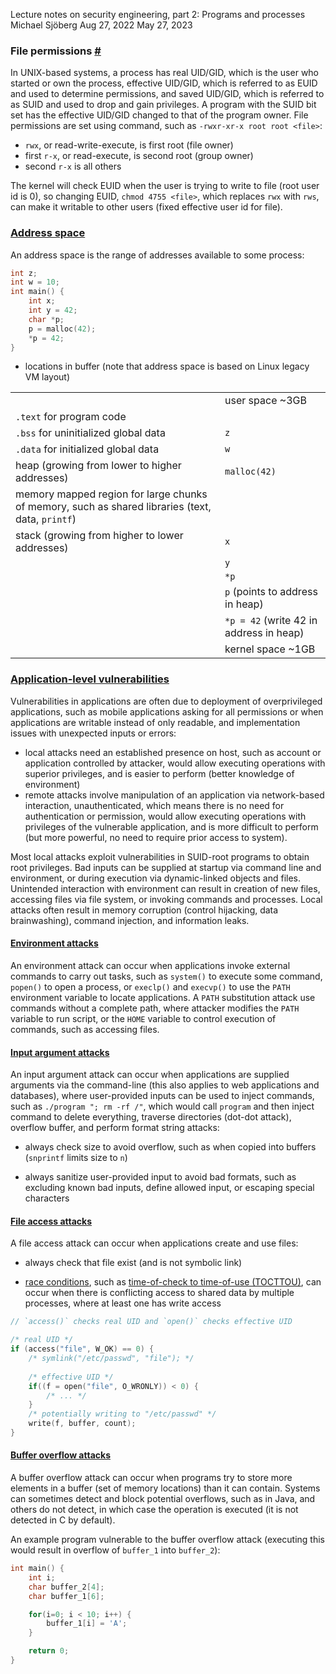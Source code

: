 Lecture notes on security engineering, part 2: Programs and processes
Michael Sjöberg
Aug 27, 2022
May 27, 2023

### <a name="1" class="anchor"></a> File permissions [#](#1)

In UNIX-based systems, a process has real UID/GID, which is the user who started or own the process, effective UID/GID, which is referred to as EUID and used to determine permissions, and saved UID/GID, which is referred to as SUID and used to drop and gain privileges. A program with the SUID bit set has the effective UID/GID changed to that of the program owner. File permissions are set using command, such as `-rwxr-xr-x root root <file>`:

- `rwx`, or read-write-execute, is first root (file owner)
- first ``r-x``, or read-execute, is second root (group owner)
- second ``r-x`` is all others

The kernel will check EUID when the user is trying to write to file (root user id is 0), so changing EUID, `chmod 4755 <file>`, which replaces ``rwx`` with ``rws``, can make it writable to other users (fixed effective user id for file).

### <a name="2" class="anchor"></a> [Address space](#2)

An address space is the range of addresses available to some process: 
    
```c
int z;
int w = 10;
int main() {
    int x;
    int y = 42;
    char *p;
    p = malloc(42);
    *p = 42;
}
```

- locations in buffer (note that address space is based on Linux legacy VM layout)

|     |     |
| :-- | --- |
| | user space ~3GB |
| `.text` for program code | |
| `.bss` for uninitialized global data | `z` |
| `.data` for initialized global data | `w` |
| heap (growing from lower to higher addresses) | `malloc(42)` |
| memory mapped region for large chunks of memory, such as shared libraries (text, data, `printf`) | |
| stack (growing from higher to lower addresses) | `x` |
| | `y`  |
| | `*p` |
| | `p` (points to address in heap) |
| | `*p = 42` (write 42 in address in heap) |
| | kernel space ~1GB |

### <a name="3" class="anchor"></a> [Application-level vulnerabilities](#3)

Vulnerabilities in applications are often due to deployment of overprivileged applications, such as mobile applications asking for all permissions or when applications are writable instead of only readable, and implementation issues with unexpected inputs or errors:

- local attacks need an established presence on host, such as account or application controlled by attacker, would allow executing operations with superior privileges, and is easier to perform (better knowledge of environment)
- remote attacks involve manipulation of an application via network-based interaction, unauthenticated, which means there is no need for authentication or permission, would allow executing operations with privileges of the vulnerable application, and is more difficult to perform (but more powerful, no need to require prior access to system).

Most local attacks exploit vulnerabilities in SUID-root programs to obtain root privileges. Bad inputs can be supplied at startup via command line and environment, or during execution via dynamic-linked objects and files. Unintended interaction with environment can result in creation of new files, accessing files via file system, or invoking commands and processes. Local attacks often result in memory corruption (control hijacking, data brainwashing), command injection, and information leaks.

#### <a name="3.1" class="anchor"></a> [Environment attacks](#3.1)

An environment attack can occur when applications invoke external commands to carry out tasks, such as `system()` to execute some command, `popen()` to open a process, or `execlp()` and `execvp()` to use the `PATH` environment variable to locate applications. A `PATH` substitution attack use commands without a complete path, where attacker modifies the `PATH` variable to run script, or the `HOME` variable to control execution of commands, such as accessing files.

#### <a name="3.2" class="anchor"></a> [Input argument attacks](#3.2)

An input argument attack can occur when applications are supplied arguments via the command-line (this also applies to web applications and databases), where user-provided inputs can be used to inject commands, such as `./program "; rm -rf /"`, which would call `program` and then inject command to delete everything, traverse directories (dot-dot attack), overflow buffer, and perform format string attacks:

- always check size to avoid overflow, such as when copied into buffers (`snprintf` limits size to `n`)

- always sanitize user-provided input to avoid bad formats, such as excluding known bad inputs, define allowed input, or escaping special characters

#### <a name="3.3" class="anchor"></a> [File access attacks](#3.3)

A file access attack can occur when applications create and use files: 

- always check that file exist (and is not symbolic link)

- [race conditions](https://en.wikipedia.org/wiki/Race_condition), such as [time-of-check to time-of-use (TOCTTOU)](https://en.wikipedia.org/wiki/Time-of-check_to_time-of-use), can occur when there is conflicting access to shared data by multiple processes, where at least one has write access

```c
// `access()` checks real UID and `open()` checks effective UID

/* real UID */
if (access("file", W_OK) == 0) {
    /* symlink("/etc/passwd", "file"); */
    
    /* effective UID */
    if((f = open("file", O_WRONLY)) < 0) {
        /* ... */
    }
    /* potentially writing to "/etc/passwd" */
    write(f, buffer, count);
}
```

#### <a name="3.4" class="anchor"></a> [Buffer overflow attacks](#3.4)

A buffer overflow attack can occur when programs try to store more elements in a buffer (set of memory locations) than it can contain. Systems can sometimes detect and block potential overflows, such as in Java, and others do not detect, in which case the operation is executed (it is not detected in C by default).

<!-- #### <a name="2.3.5" class="anchor"></a> [**Example:** buffer overflow](#2.3.5) -->

An example program vulnerable to the buffer overflow attack (executing this would result in overflow of `buffer_1` into `buffer_2`):
    
```c
int main() {
    int i;
    char buffer_2[4];
    char buffer_1[6];

    for(i=0; i < 10; i++) {
        buffer_1[i] = 'A';
    }

    return 0;
}
```
